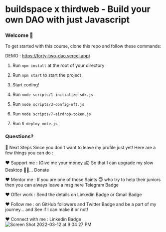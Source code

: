 # buildspace x thirdweb - Build your own DAO with just Javascript

### **Welcome 👋**
To get started with this course, clone this repo and follow these commands:

DEMO : https://forty-two-dao.vercel.app/

1. Run `npm install` at the root of your directory
2. Run `npm start` to start the project
3. Start coding!

4. Run `node scripts/1-initialize-sdk.js`
5. Run `node scripts/3-config-nft.js`
6. Run `node scripts/7-airdrop-token.js`
7. Run `8-deploy-vote.js`

### **Questions?**
👣 Next Steps
Since you don't want to leave my profile just yet! Here are a few things you can do :

❤️ Support me : (Give me your money 💰) So that I can upgrade my slow Desktop 🥺😌... Donate

❤️ Mentor me : If you are one of those Saints 😇 who try to help their juniors then you can always leave a msg here Telegram Badge

❤️ Offer work : Send the details on Linkedin Badge or Gmail Badge

❤️ Follow me : on GitHub followers and Twitter Badge and be a part of my journey... and See if I can make it or not!

❤️ Connect with me : Linkedin Badge
![Screen Shot 2022-03-12 at 9 04 27 PM](https://user-images.githubusercontent.com/93553700/158027568-167ea0b1-a1bf-49bf-ac7d-85e797e7a236.png)

